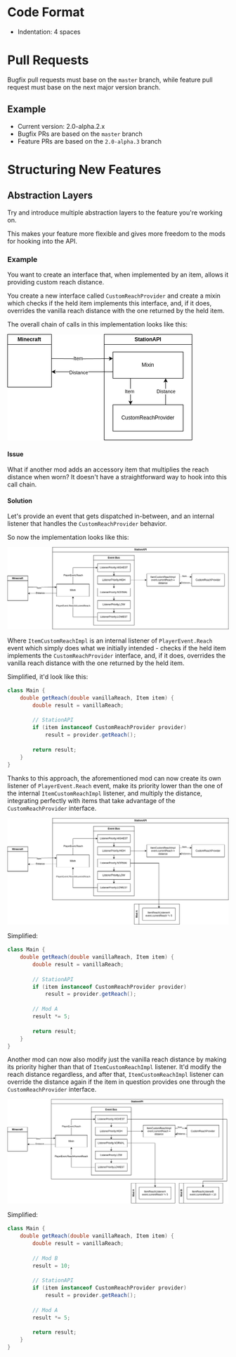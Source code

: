 # Code Format

- Indentation: 4 spaces

# Pull Requests

Bugfix pull requests must base on the `master` branch,
while feature pull request must base on the next major version branch.

## Example

- Current version: 2.0-alpha.2.x
- Bugfix PRs are based on the `master` branch
- Feature PRs are based on the `2.0-alpha.3` branch

# Structuring New Features

## Abstraction Layers

Try and introduce multiple abstraction layers to the feature you're working on.

This makes your feature more flexible and gives more freedom to the mods for hooking into the API.

### Example

You want to create an interface that, when implemented by an item,
allows it providing custom reach distance.

You create a new interface called `CustomReachProvider` and create a mixin which checks
if the held item implements this interface, and, if it does, overrides the vanilla reach distance
with the one returned by the held item.

The overall chain of calls in this implementation looks like this:

![Layers-Exhibit1.drawio.png](assets/contributing/Layers-Exhibit1.drawio.png)

#### Issue

What if another mod adds an accessory item that multiplies the reach distance when worn?
It doesn't have a straightforward way to hook into this call chain.

#### Solution

Let's provide an event that gets dispatched in-between,
and an internal listener that handles the `CustomReachProvider` behavior.

So now the implementation looks like this:

![Layers-Exhibit2.drawio.png](assets/contributing/Layers-Exhibit2.drawio.png)

Where `ItemCustomReachImpl` is an internal listener of `PlayerEvent.Reach` event which simply does what we initially
intended - checks if the held item implements the `CustomReachProvider` interface, and, if it does,
overrides the vanilla reach distance with the one returned by the held item.

Simplified, it'd look like this:

```java
class Main {
    double getReach(double vanillaReach, Item item) {
        double result = vanillaReach;
        
        // StationAPI
        if (item instanceof CustomReachProvider provider)
            result = provider.getReach();
        
        return result;
    }
}
```

Thanks to this approach, the aforementioned mod can now create its own listener of `PlayerEvent.Reach` event,
make its priority lower than the one of the internal `ItemCustomReachImpl` listener,
and multiply the distance, integrating perfectly with items that take advantage of the `CustomReachProvider` interface.

![Layers-Exhibit3.drawio.png](assets/contributing/Layers-Exhibit3.drawio.png)

Simplified:

```java
class Main {
    double getReach(double vanillaReach, Item item) {
        double result = vanillaReach;

        // StationAPI
        if (item instanceof CustomReachProvider provider)
            result = provider.getReach();
        
        // Mod A
        result *= 5;

        return result;
    }
}
```

Another mod can now also modify just the vanilla reach distance by making its priority higher
than that of `ItemCustomReachImpl` listener. It'd modify the reach distance regardless, and after that,
`ItemCustomReachImpl` listener can override the distance again if the item in question provides one
through the `CustomReachProvider` interface.

![Layers-Exhibit4.drawio.png](assets/contributing/Layers-Exhibit4.drawio.png)

Simplified:

```java
class Main {
    double getReach(double vanillaReach, Item item) {
        double result = vanillaReach;
        
        // Mod B
        result = 10;

        // StationAPI
        if (item instanceof CustomReachProvider provider)
            result = provider.getReach();

        // Mod A
        result *= 5;

        return result;
    }
}
```